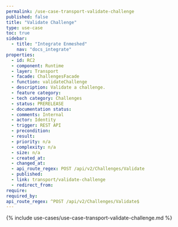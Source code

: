 ```yaml
---
permalink: /use-case-transport-validate-challenge
published: false
title: "Validate Challenge"
type: use-case
toc: true
sidebar:
  - title: "Integrate Enmeshed"
    nav: "docs_integrate"
properties:
  - id: RC2
  - component: Runtime
  - layer: Transport
  - facade: ChallengesFacade
  - function: validateChallenge
  - description: Validate a challenge.
  - feature category:
  - tech category: Challenges
  - status: PRERELEASE
  - documentation status:
  - comments: Internal
  - actor: Identity
  - trigger: REST API
  - precondition:
  - result:
  - priority: n/a
  - complexity: n/a
  - size: n/a
  - created_at:
  - changed_at:
  - api_route_regex: POST /api/v2/Challenges/Validate
  - published:
  - link: transport/validate-challenge
  - redirect_from:
require:
required_by:
api_route_regex: ^POST /api/v2/Challenges/Validate$
---
```


{% include use-cases/use-case-transport-validate-challenge.md %}
